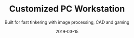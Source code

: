 ---
title: Customized PC Workstation
subtitle: Built for fast tinkering with image processing, CAD and gaming
layout: default
modal-id: 5
date:   2019-03-15
img: pc.jpg
thumbnail: pc-thumbnail.jpg
alt: image-alt
project-date: March 2019
projecturl: https://ca.pcpartpicker.com/user/socd06/builds/#view=2PWD4D
category: Hardware
technology: Part selection, screwdriver and patience
description: Built and customized 3.2 Ghz 8-core processor, 8 GB GPU PC, 16 GB DDR4 RAM and 512 GB nVME HDD PC. Optimizing all CPU cores to 4.0Ghz (VCore = 1.28 V) and GPU speed to 1610 Ghz. See link for full part list and details.
---